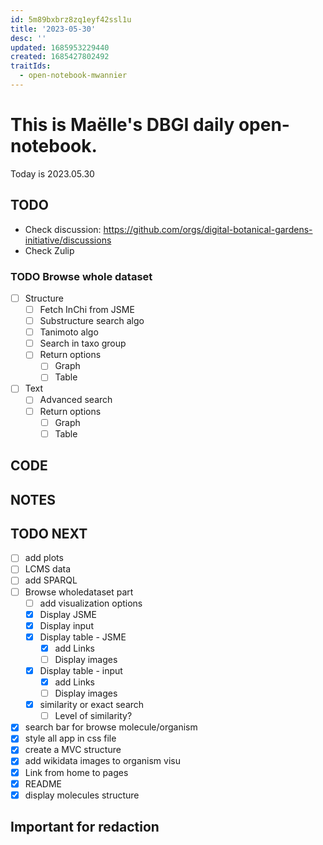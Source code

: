 ```yaml
---
id: 5m89bxbrz8zq1eyf42ssl1u
title: '2023-05-30'
desc: ''
updated: 1685953229440
created: 1685427802492
traitIds:
  - open-notebook-mwannier
---
```



# This is Maëlle's DBGI daily open-notebook.

Today is 2023.05.30


## TODO

- Check discussion: https://github.com/orgs/digital-botanical-gardens-initiative/discussions
- Check Zulip

### TODO Browse whole dataset

- [ ] Structure
  - [ ] Fetch InChi from JSME
  - [ ] Substructure search algo
  - [ ] Tanimoto algo
  - [ ] Search in taxo group
  - [ ] Return options
    - [ ] Graph
    - [ ] Table
- [ ] Text
  - [ ] Advanced search
  - [ ] Return options
    - [ ] Graph
    - [ ] Table

## CODE

## NOTES

## TODO NEXT

- [ ] add plots
- [ ] LCMS data
- [ ] add SPARQL
- [ ] Browse wholedataset part
  - [ ] add visualization options
  - [x] Display JSME
  - [x] Display input
  - [x] Display table - JSME
    - [x] add Links
    - [ ] Display images
  - [x] Display table - input
    - [x] add Links
    - [ ] Display images
  - [x] similarity or exact search
    - [ ] Level of similarity?
- [x] search bar for browse molecule/organism
- [x] style all app in css file
- [x] create a MVC structure
- [x] add wikidata images to organism visu
- [x] Link from home to pages
- [x] README
- [x] display molecules structure

## Important for redaction
